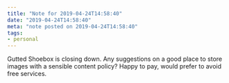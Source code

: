 ```yaml
---
title: "Note for 2019-04-24T14:58:40"
date: "2019-04-24T14:58:40"
meta: "note posted on 2019-04-24T14:58:40"
tags:
- personal
---
```

Gutted Shoebox is closing down. Any suggestions on a good place to store images with a sensible content policy? Happy to pay, would prefer to avoid free services.
